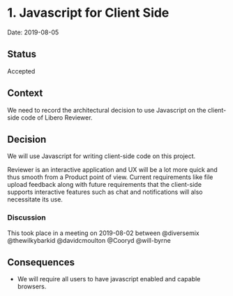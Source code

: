 # 1. Javascript for Client Side

Date: 2019-08-05

## Status

Accepted

## Context

We need to record the architectural decision to use Javascript on the client-side code of Libero Reviewer.

## Decision

We will use Javascript for writing client-side code on this project.

Reviewer is an interactive application and UX will be a lot more quick and thus smooth from a Product point of view. Current requirements like file upload feedback along with future requirements that the client-side supports interactive features such as chat and notifications will also necessitate its use.

### Discussion

This took place in a meeting on 2019-08-02 between @diversemix @thewilkybarkid @davidcmoulton @Cooryd @will-byrne

## Consequences

- We will require all users to have javascript enabled and capable browsers.
